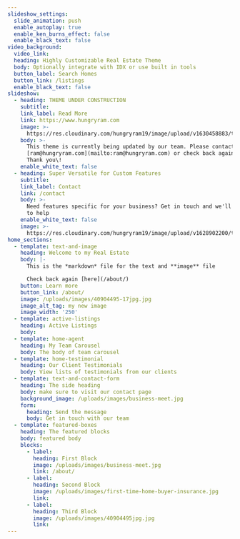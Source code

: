 ```yaml
---
slideshow_settings:
  slide_animation: push
  enable_autoplay: true
  enable_ken_burns_effect: false
  enable_black_text: false
video_background:
  video_link:
  heading: Highly Customizable Real Estate Theme
  body: Optionally integrate with IDX or use built in tools
  button_label: Search Homes
  button_link: /listings
  enable_black_text: false
slideshow:
  - heading: THEME UNDER CONSTRUCTION
    subtitle:
    link_label: Read More
    link: https://www.hungryram.com
    image: >-
      https://res.cloudinary.com/hungryram19/image/upload/v1630458883/templates/realestate2/shutterstock_12168997453_dgp9fa.jpg
    body: >-
      This theme is currently being updated by our team. Please contact
      [ram@hungryram.com](mailto:ram@hungryram.com) or check back again later.
      Thank you\!
    enable_white_text: false
  - heading: Super Versatile for Custom Features
    subtitle:
    link_label: Contact
    link: /contact
    body: >-
      Need features specific for your business? Get in touch and we'll be happy
      to help
    enable_white_text: false
    image: >-
      https://res.cloudinary.com/hungryram19/image/upload/v1628902200/templates/realestate2/bathroom-bg3_onhi8u.jpg
home_sections:
  - template: text-and-image
    heading: Welcome to my Real Estate
    body: |-
      This is the *markdown* file for the text and **image** file

      Check back again [here](/about/)
    button: Learn more
    button_link: /about/
    image: /uploads/images/40904495-17jpg.jpg
    image_alt_tag: my new image
    image_width: '250'
  - template: active-listings
    heading: Active Listings
    body:
  - template: home-agent
    heading: My Team Carousel
    body: The body of team carousel
  - template: home-testimonial
    heading: Our Client Testimonials
    body: View lists of testimonials from our clients
  - template: text-and-contact-form
    heading: The side heading
    body: make sure to visit our contact page
    background_image: /uploads/images/business-meet.jpg
    form:
      heading: Send the message
      body: Get in touch with our team
  - template: featured-boxes
    heading: The featured blocks
    body: featured body
    blocks:
      - label:
        heading: First Block
        image: /uploads/images/business-meet.jpg
        link: /about/
      - label:
        heading: Second Block
        image: /uploads/images/first-time-home-buyer-insurance.jpg
        link:
      - label:
        heading: Third Block
        image: /uploads/images/40904495jpg.jpg
        link:
---
```


